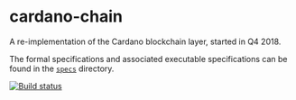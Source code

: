 # cardano-chain

A re-implementation of the Cardano blockchain layer, started in Q4 2018.

The formal specifications and associated executable specifications can be found
in the [`specs`](specs/) directory.

[![Build status](https://badge.buildkite.com/92690086997996d4f9703ef752c0e918a02bb389b44d0659a0.svg)](https://buildkite.com/input-output-hk/cardano-chain)
